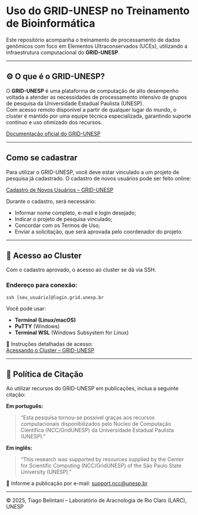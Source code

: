 
#  Uso do GRID-UNESP no Treinamento de Bioinformática

Este repositório acompanha o treinamento de processamento de dados genômicos com foco em Elementos Ultraconservados (UCEs), utilizando a infraestrutura computacional do **GRID-UNESP**.

---

## ⚙ O que é o GRID-UNESP?

O **GRID-UNESP** é uma plataforma de computação de alto desempenho voltada a atender as necessidades de processamento intensivo de grupos de pesquisa da Universidade Estadual Paulista (UNESP).  
Com acesso remoto disponível a partir de qualquer lugar do mundo, o cluster é mantido por uma equipe técnica especializada, garantindo suporte contínuo e uso otimizado dos recursos.

[Documentação oficial do GRID-UNESP](https://www.ncc.unesp.br/gridunesp/docs/v2/index.html)

---

##  Como se cadastrar

Para utilizar o GRID-UNESP, você deve estar vinculado a um projeto de pesquisa já cadastrado. O cadastro de novos usuários pode ser feito online:

 [Cadastro de Novos Usuários – GRID-UNESP](https://www.ncc.unesp.br/gridunesp/docs/v2/cadastro.html#cadastro-de-novos-usuarios)

Durante o cadastro, será necessário:
- Informar nome completo, e-mail e login desejado;
- Indicar o projeto de pesquisa vinculado;
- Concordar com os Termos de Uso;
- Enviar a solicitação, que será aprovada pelo coordenador do projeto.

---

## 🔐 Acesso ao Cluster

Com o cadastro aprovado, o acesso ao cluster se dá via SSH.

### Endereço para conexão:

```
ssh [seu_usuário]@login.grid.unesp.br
```

Você pode usar:
- **Terminal (Linux/macOS)**
- **PuTTY** (Windows)
- **Terminal WSL** (Windows Subsystem for Linux)

📖 Instruções detalhadas de acesso:  
 [Acessando o Cluster – GRID-UNESP](https://www.ncc.unesp.br/gridunesp/docs/v2/manual/01_acessando_o_cluster.html)

---

## 🧾 Política de Citação

Ao utilizar recursos do GRID-UNESP em publicações, inclua a seguinte citação:

**Em português:**

> “Esta pesquisa tornou-se possível graças aos recursos computacionais disponibilizados pelo Núcleo de Computação Científica (NCC/GridUNESP) da Universidade Estadual Paulista (UNESP).”

**Em inglês:**

> “This research was supported by resources supplied by the Center for Scientific Computing (NCC/GridUNESP) of the São Paulo State University (UNESP).”

📧 Informe a publicação por e-mail: [support.ncc@unesp.br](mailto:support.ncc@unesp.br)

---

© 2025, Tiago Belintani – Laboratório de Aracnologia de Rio Claro (LARC), UNESP
